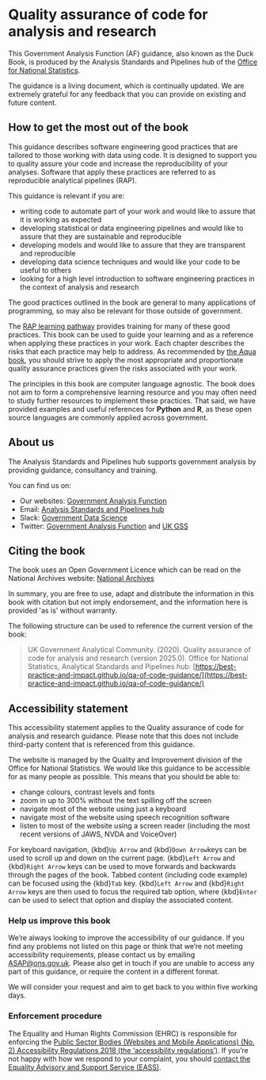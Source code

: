 # Quality assurance of code for analysis and research

This Government Analysis Function (AF) guidance, also known as the Duck Book,
is produced by the Analysis Standards and Pipelines hub of the [Office for National Statistics](https://www.ons.gov.uk).

The guidance is a living document, which is continually updated.
We are extremely grateful for any feedback that you can provide on existing and future content.


## How to get the most out of the book

This guidance describes software engineering good practices that are tailored to those working with data using code.
It is designed to support you to quality assure your code and increase the reproducibility of your analyses.
Software that apply these practices are referred to as reproducible analytical pipelines (RAP).

This guidance is relevant if you are:

- writing code to automate part of your work and would like to assure that it is working as expected
- developing statistical or data engineering pipelines and would like to assure that they are sustainable and reproducible
- developing models and would like to assure that they are transparent and reproducible
- developing data science techniques and would like your code to be useful to others
- looking for a high level introduction to software engineering practices in the context of analysis and research

The good practices outlined in the book are general to many applications of programming, so may also be relevant for those outside of government.

The [RAP learning pathway](https://learninghub.ons.gov.uk/course/view.php?id=1273) provides training for many of these good practices.
This book can be used to guide your learning and as a reference when applying these practices in your work.
Each chapter describes the risks that each practice may help to address.
As recommended by [the Aqua book](https://www.gov.uk/government/publications/the-aqua-book-guidance-on-producing-quality-analysis-for-government),
you should strive to apply the most appropriate and proportionate quality assurance practices given the risks associated with your work.

The principles in this book are computer language agnostic.
The book does not aim to form a comprehensive learning resource and you may often need to study further resources to implement these practices.
That said, we have provided examples and useful references for **Python** and **R**, as these open source languages are commonly applied across government.


## About us

The Analysis Standards and Pipelines hub supports government analysis by providing guidance, consultancy and training.

You can find us on:

- Our websites: [Government Analysis Function](https://www.gov.uk/government/organisations/government-analysis-function)
- Email: [Analysis Standards and Pipelines hub](mailto:ASAP@ons.gov.uk)
- Slack: [Government Data Science](https://govdatascience.slack.com)
- Twitter: [Government Analysis Function](https://twitter.com/gov_analysis) and [UK GSS](https://twitter.com/ukgss)


## Citing the book

The book uses an Open Government Licence which can be read on the National Archives website:
[National Archives](https://nationalarchives.gov.uk/doc/open-government-licence/version/3/)

In summary, you are free to use, adapt and distribute the information in this book with citation but not imply endorsement,
and the information here is provided 'as is' without warranty.

The following structure can be used to reference the current version of the book:

> UK Government Analytical Community. (2020). Quality assurance of code for analysis and research (version 2025.0).
> Office for National Statistics, Analytical Standards and Pipelines hub:
> [https://best-practice-and-impact.github.io/qa-of-code-guidance/](https://best-practice-and-impact.github.io/qa-of-code-guidance/)


## Accessibility statement

This accessibility statement applies to the Quality assurance of code for analysis and research guidance.
Please note that this does not include third-party content that is referenced from this guidance.

The website is managed by the Quality and Improvement division of the Office for National Statistics.
We would like this guidance to be accessible for as many people as possible.
This means that you should be able to:

- change colours, contrast levels and fonts
- zoom in up to 300% without the text spilling off the screen
- navigate most of the website using just a keyboard
- navigate most of the website using speech recognition software
- listen to most of the website using a screen reader (including the most recent versions of JAWS, NVDA and VoiceOver)

For keyboard navigation, {kbd}`Up Arrow` and {kbd}`Down Arrow`keys can be used to scroll up and down on the current page.
{kbd}`Left Arrow` and {kbd}`Right Arrow` keys can be used to move forwards and backwards through the pages of the book.
Tabbed content (including code example) can be focused using the {kbd}`Tab` key.
{kbd}`Left Arrow` and {kbd}`Right Arrow` keys are then used to focus the required tab option,
where {kbd}`Enter` can be used to select that option and display the associated content.


### Help us improve this book

We’re always looking to improve the accessibility of our guidance.
If you find any problems not listed on this page or think that we’re not meeting accessibility requirements, please contact us by emailing [ASAP@ons.gov.uk](mailto:ASAP@ons.gov.uk).
Please also get in touch if you are unable to access any part of this guidance, or require the content in a different format.

We will consider your request and aim to get back to you within five working days.


### Enforcement procedure

The Equality and Human Rights Commission (EHRC) is responsible for enforcing the
[Public Sector Bodies (Websites and Mobile Applications) (No. 2) Accessibility Regulations 2018 (the ‘accessibility regulations’)](https://www.legislation.gov.uk/uksi/2018/952/made).
If you’re not happy with how we respond to your complaint, you should [contact the Equality Advisory and Support Service (EASS)](https://www.equalityadvisoryservice.com/).
